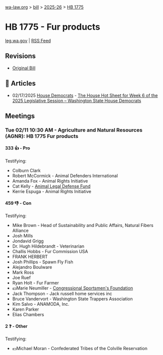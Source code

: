 [wa-law.org](/) > [bill](/bill/) > [2025-26](/bill/2025-26/) > [HB 1775](/bill/2025-26/hb/1775/)

# HB 1775 - Fur products
[leg.wa.gov](https://app.leg.wa.gov/billsummary?BillNumber=1775&Year=2025&Initiative=false) | [RSS Feed](./rss.xml)

## Revisions
* [Original Bill](1/)

## 📰 Articles
* 02/17/2025 [House Democrats](/org/house_democrats/) - [The House Hot Sheet for Week 6 of the 2025 Legislative Session – Washington State House Democrats](https://housedemocrats.wa.gov/blog/2025/02/17/the-house-hot-sheet-for-week-6-of-the-2025-legislative-session/#:~:text=HB%201775)

## Meetings
### Tue 02/11 10:30 AM - Agriculture and Natural Resources (AGNR): HB 1775 Fur products
#### 333 👍 - Pro
Testifying:
* Colburn Clark
* Robert McCormick - Animal Defenders International
* Amanda Fox - Animal Rights Initiative
* Cat Kelly - [Animal Legal Defense Fund](/org/animal_legal_defense_fund/)
* Kerrie Espuga - Animal Rights Initiative

#### 459 👎 - Con
Testifying:
* Mike Brown - Head of Sustainability and Public Affairs, Natural Fibers Alliance
* Josh Mills
* Jondavid Grigg
* Dr. Hugh Hildebrandt - Veterinarian
* Challis Hobbs - Fur Commission USA
* FRANK HERBERT
* Josh Phillips - Spawn Fly Fish
* Alejandro Boulware
* Mark Ross
* Joe Ruef
* Ryan Holt - Fur Farmer
* 💵Marie Neumiller - [Congressional Sportsmen's Foundation](/org/congressional_sportsmen's_foundation/)
* Jack Thompson - Jack russell home services inc
* Bruce Vandervort - Washington State Trappers Association
* Kim Salvo - ANAMODA, Inc.
* Karen Parker
* Elias Chambers

#### 2 ❓ - Other
Testifying:
* 💵Michael Moran - Confederated Tribes of the Colville Reservation
